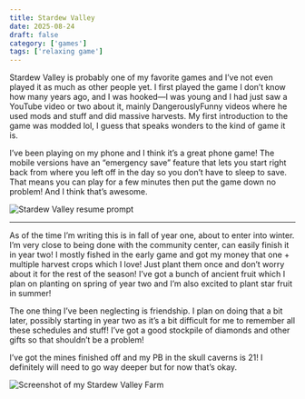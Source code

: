 ```yaml
---
title: Stardew Valley
date: 2025-08-24
draft: false
category: ['games']
tags: ['relaxing game']
---
```


Stardew Valley is probably one of my favorite games and I’ve not even played it as much as other people yet. I first played the game I don’t know how many years ago, and I was hooked—I was young and I had just saw a YouTube video or two about it, mainly DangerouslyFunny videos where he used mods and stuff and did massive harvests. My first introduction to the game was modded lol, I guess that speaks wonders to the kind of game it is.

I’ve been playing on my phone and I think it’s a great phone game! The mobile versions have an “emergency save” feature that lets you start right back from where you left off in the day so you don’t have to sleep to save. That means you can play for a few minutes then put the game down no problem! And I think that’s awesome. 

![Stardew Valley resume prompt](/images/Previously_left_off_stardew)

---

As of the time I’m writing this is in fall of year one, about to enter into winter. I’m very close to being done with the community center, can easily finish it in year two! I mostly fished in the early game and got my money that one + multiple harvest crops which I love! Just plant them once and don’t worry about it for the rest of the season! I’ve got a bunch of ancient fruit which I plan on planting on spring of year two and I’m also excited to plant star fruit in summer!

The one thing I’ve been neglecting is friendship. I plan on doing that a bit later, possibly starting in year two as it’s a bit difficult for me to remember all these schedules and stuff! I’ve got a good stockpile of diamonds and other gifts so that shouldn’t be a problem!

I’ve got the mines finished off and my PB in the skull caverns is 21! I definitely will need to go way deeper but for now that’s okay.

![Screenshot of my Stardew Valley Farm](/images/Stardew_valley_farm_screenshot.jpeg)


